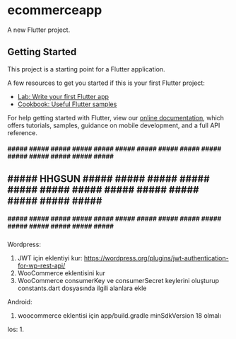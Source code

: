 # ecommerceapp

A new Flutter project.

## Getting Started

This project is a starting point for a Flutter application.

A few resources to get you started if this is your first Flutter project:

- [Lab: Write your first Flutter app](https://flutter.dev/docs/get-started/codelab)
- [Cookbook: Useful Flutter samples](https://flutter.dev/docs/cookbook)

For help getting started with Flutter, view our
[online documentation](https://flutter.dev/docs), which offers tutorials,
samples, guidance on mobile development, and a full API reference.

##### ##### ##### ##### ##### ##### ##### ##### ##### ##### ##### ##### ##### ##### ##### ##### ###
## ##### HHGSUN ##### ##### ##### ##### ##### ##### ##### ##### ##### ##### ##### ##### ##### #####
##### ##### ##### ##### ##### ##### ##### ##### ##### ##### ##### ##### ##### ##### ##### ##### ###

Wordpress:
1. JWT için eklentiyi kur: https://wordpress.org/plugins/jwt-authentication-for-wp-rest-api/
2. WooCommerce eklentisini kur
3. WooCommerce consumerKey ve consumerSecret keylerini oluşturup constants.dart dosyasında ilgili alanlara ekle

Android:
1. woocommerce eklentisi için app/build.gradle minSdkVersion 18 olmalı

Ios:
1. 